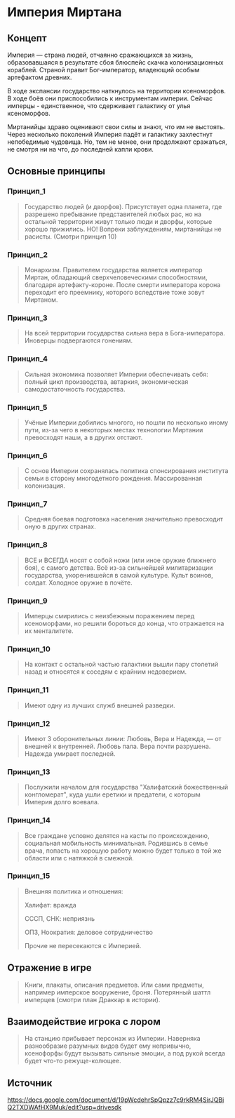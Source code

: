 # Империя Миртана

## Концепт
Империя — страна людей, отчаянно сражающихся за жизнь, образовавшаяся в результате сбоя блюспейс скачка колонизационных кораблей. Страной правит Бог-император, владеющий особым артефактом древних. 

В ходе экспансии государство наткнулось на территории ксеноморфов. В ходе боёв они приспособились к инструментам империи. Сейчас имперцы - единственное, что сдерживает галактику от улья ксеноморфов. 

Миртанийцы здраво оценивают свои силы и знают, что им не выстоять. Через несколько поколений Империя падёт и галактику захлестнут непобедимые чудовища. Но, тем не менее, они продолжают сражаться, не смотря ни на что, до последней капли крови.

## Основные принципы

### Принцип_1
> Государство людей (и дворфов). Присутствует одна планета, где разрешено пребывание представителей любых рас, но на остальной территории живут только люди и дворфы, которые хорошо прижились. НО! Вопреки заблуждениям, миртанийцы не расисты. (Смотри принцип 10)
### Принцип_2
> Монархизм. Правителем государства является император Миртан, обладающий сверхчеловеческими способностями, благодаря артефакту-короне. После смерти императора корона переходит его преемнику, которого вследствие тоже зовут Миртаном. 
### Принцип_3
> На всей территории государства сильна вера в Бога-императора. Иноверцы подвергаются гонениям.
### Принцип_4
> Сильная экономика позволяет Империи обеспечивать себя: полный цикл производства, автаркия, экономическая самодостаточность государства.
### Принцип_5
> Учёные Империи добились многого, но пошли по несколько иному пути, из-за чего в некоторых местах технологии Миртании превосходят наши, а в других отстают.
### Принцип_6
> С основ Империи сохранялась политика спонсирования института семьи в сторону многодетного рождения. Массированная колонизация.
### Принцип_7
> Средняя боевая подготовка населения значительно превосходит оную в других странах.
### Принцип_8
> ВСЕ и ВСЕГДА носят с собой ножи (или иное оружие ближнего боя), с самого детства. Всё из-за сильнейшей милитаризации государства, укоренившейся в самой культуре. Культ воинов, солдат. Холодное оружие в почёте.
### Принцип_9
> Имперцы смирились с неизбежным поражением перед ксеноморфами, но решили бороться до конца, что отражается на их менталитете.
### Принцип_10
> На контакт с остальной частью галактики вышли пару столетий назад и относятся к соседям с крайним недоверием.
### Принцип_11
> Имеют одну из лучших служб внешней разведки.
### Принцип_12
> Имеют 3 оборонительных линии: Любовь, Вера и Надежда, — от внешней к внутренней. Любовь пала. Вера почти разрушена. Надежда умирает последней.
### Принцип_13
> Послужили началом для государства "Халифатский божественный конгломерат", куда ушли еретики и предатели, с которым Империя долго воевала.
### Принцип_14
> Все граждане условно делятся на касты по происхождению, социальная мобильность минимальная. Родившись в семье врача, попасть на хорошую работу можно будет только в той же области или с натяжкой в смежной.
### Принцип_15
> Внешняя политика и отношения: 
>
> Халифат: вражда
>
> CCCП, СНК: неприязнь
>
> ОПЗ, Ноократия: деловое сотрудничество
>
> Прочие не пересекаются с Империей.
> 
## Отражение в игре
> Книги, плакаты, описания предметов. Или сами предметы, например имперское вооружение, броня. Потерянный шаттл имперцев (смотри план Драккар в истории).
> 
## Взаимодействие игрока с лором
> На станцию прибывает персонаж из Империи. Наверняка разнообразие разумных видов будет ему непривычно, ксенофорфы будут вызывать сильные эмоции, а под рукой всегда будет что-то режуще-колющее.
## Источник
https://docs.google.com/document/d/19pWcdehrSpQpzz7c9rkRM4SirJQBiQ2TXDWAfHX9Muk/edit?usp=drivesdk
